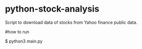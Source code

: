 # python-stock-analysis

Script to download data of stocks from Yahoo finance public data.

#how to run

$ python3 main.py
